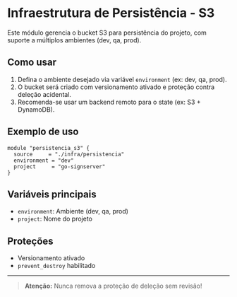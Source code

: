 # Infraestrutura de Persistência - S3

Este módulo gerencia o bucket S3 para persistência do projeto, com suporte a múltiplos ambientes (dev, qa, prod).

## Como usar

1. Defina o ambiente desejado via variável `environment` (ex: dev, qa, prod).
2. O bucket será criado com versionamento ativado e proteção contra deleção acidental.
3. Recomenda-se usar um backend remoto para o state (ex: S3 + DynamoDB).

## Exemplo de uso

```hcl
module "persistencia_s3" {
  source     = "./infra/persistencia"
  environment = "dev"
  project     = "go-signserver"
}
```

## Variáveis principais
- `environment`: Ambiente (dev, qa, prod)
- `project`: Nome do projeto

## Proteções
- Versionamento ativado
- `prevent_destroy` habilitado

---

> **Atenção:** Nunca remova a proteção de deleção sem revisão!
